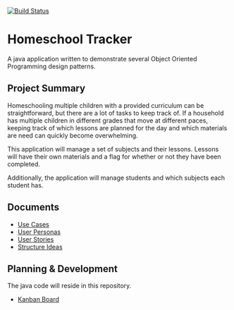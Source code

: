 [![Build Status](https://travis-ci.com/amajor/HomeschoolTracker.svg?branch=master)](https://travis-ci.com/amajor/HomeschoolTracker)

# Homeschool Tracker
A java application written to demonstrate several Object Oriented Programming design patterns.

## Project Summary
Homeschooling multiple children with a provided curriculum can be straightforward, but there are a lot of tasks to keep 
track of. If a household has multiple children in different grades that move at different paces, keeping track of which 
lessons are planned for the day and which materials are need can quickly become overwhelming.

This application will manage a set of subjects and their lessons. Lessons will have their own materials and a flag for 
whether or not they have been completed.

Additionally, the application will manage students and which subjects each student has.

## Documents

* [Use Cases](./docs/UseCases.md)
* [User Personas](https://github.com/amajor/HomeschoolTracker/projects/1)
* [User Stories](./docs/UserStories.md)
* [Structure Ideas](./docs/Structure)

## Planning & Development
The java code will reside in this repository.

* [Kanban Board](https://github.com/amajor/HomeschoolTracker/projects/2)
